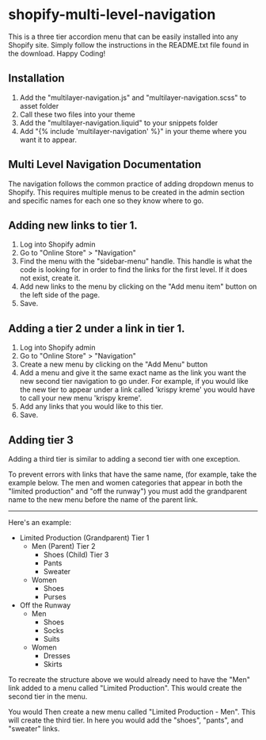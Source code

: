 # shopify-multi-level-navigation
This is a three tier accordion menu that can be easily installed into any Shopify site. Simply follow the instructions in the README.txt file found in the download. Happy Coding!

Installation
---------------------------------------------
1) Add the "multilayer-navigation.js" and "multilayer-navigation.scss" to asset folder
2) Call these two files into your theme 
3) Add the "multilayer-navigation.liquid" to your snippets folder
4) Add "{% include 'multilayer-navigation' %}" in your theme where you want it to
    appear.


Multi Level Navigation Documentation
-------------------------------------
The navigation follows the common practice of adding dropdown menus to Shopify.
This requires multiple menus to be created in the admin section and specific names
for each one so they know where to go.


Adding new links to tier 1.
-----------------------------------
1) Log into Shopify admin
2) Go to "Online Store" > "Navigation"
3) Find the menu with the "sidebar-menu" handle. This handle is what the code is looking
    for in order to find the links for the first level. If it does not exist, create it.
4) Add new links to the menu by clicking on the "Add menu item" button on the
    left side of the page.
5) Save.

Adding a tier 2 under a link in tier 1.
------------------------------------
1) Log into Shopify admin
2) Go to "Online Store" > "Navigation"
3) Create a new menu by clicking on the "Add Menu" button
4) Add a menu and give it the same exact name as the link you want the new second tier
    navigation to go under. For example, if you would like the new tier to appear
    under a link called 'krispy kreme' you would have to call your new menu 'krispy kreme'.
5) Add any links that you would like to this tier.
6) Save.

Adding tier 3
----------------------------------
Adding a third tier is similar to adding a second tier with one exception.

To prevent errors with links that have the same name,
(for example, take the example below. The men and women categories that appear in both the
"limited production" and "off the runway") you must add the grandparent name
to the new menu before the name of the parent link.

***
Here's an example:

- Limited Production  (Grandparent) Tier 1<br />
  + Men             (Parent)      Tier 2<br />
      * Shoes       (Child)       Tier 3<br />
      * Pants<br />
      * Sweater<br />
  + Women<br />
      * Shoes<br />
      * Purses<br />
- Off the Runway<br />
  + Men<br />
      * Shoes<br />
      * Socks<br />
      * Suits<br />
  + Women<br />
      * Dresses<br />
      * Skirts<br />

To recreate the structure above we would already need to have the "Men" link added to
a menu called "Limited Production". This would create the second tier in the menu.

You would Then create a new menu called "Limited Production - Men". This will create
the third tier. In here you would add the "shoes", "pants", and "sweater" links.
